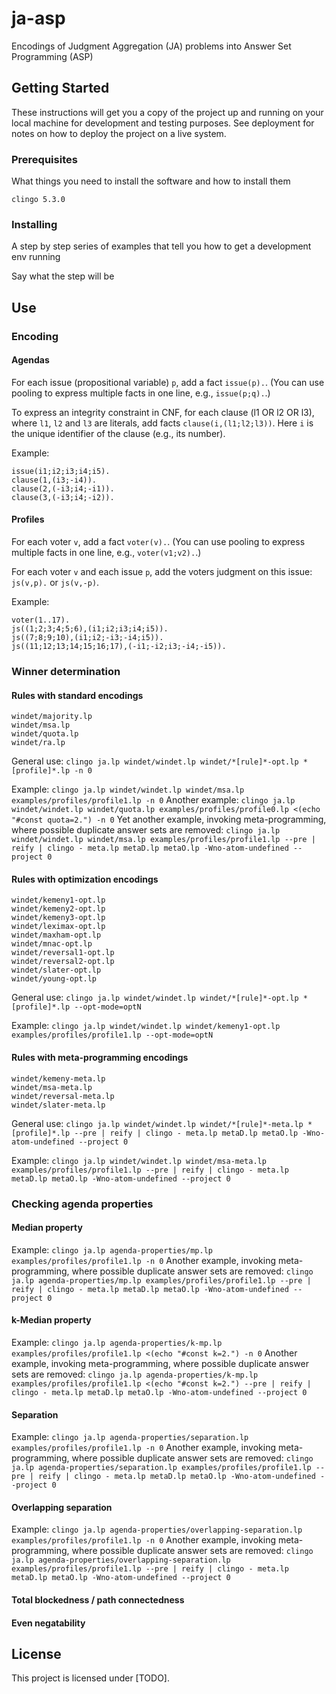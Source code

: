 # ja-asp
Encodings of Judgment Aggregation (JA) problems into Answer Set Programming (ASP)

## Getting Started

These instructions will get you a copy of the project up and running on your local machine for development and testing purposes. See deployment for notes on how to deploy the project on a live system.

### Prerequisites

What things you need to install the software and how to install them

```
clingo 5.3.0
```

### Installing

A step by step series of examples that tell you how to get a development env running

Say what the step will be

## Use

### Encoding

#### Agendas

For each issue (propositional variable) `p`, add a fact `issue(p).`.
(You can use pooling to express multiple facts in one line, e.g., `issue(p;q).`.)

To express an integrity constraint in CNF, for each clause (l1 OR l2 OR l3),
where `l1`, `l2` and `l3` are literals, add facts `clause(i,(l1;l2;l3))`.
Here `i` is the unique identifier of the clause (e.g., its number).

Example:
```
issue(i1;i2;i3;i4;i5).
clause(1,(i3;-i4)).
clause(2,(-i3;i4;-i1)).
clause(3,(-i3;i4;-i2)).
```

#### Profiles

For each voter `v`, add a fact `voter(v).`.
(You can use pooling to express multiple facts in one line, e.g., `voter(v1;v2).`.)

For each voter `v` and each issue `p`,
add the voters judgment on this issue:
`js(v,p).` or `js(v,-p)`.

Example:
```
voter(1..17).
js((1;2;3;4;5;6),(i1;i2;i3;i4;i5)).
js((7;8;9;10),(i1;i2;-i3;-i4;i5)).
js((11;12;13;14;15;16;17),(-i1;-i2;i3;-i4;-i5)).
```

### Winner determination

#### Rules with standard encodings

```
windet/majority.lp
windet/msa.lp
windet/quota.lp
windet/ra.lp
```

General use:
`clingo ja.lp windet/windet.lp windet/*[rule]*-opt.lp *[profile]*.lp -n 0`

Example:
`clingo ja.lp windet/windet.lp windet/msa.lp examples/profiles/profile1.lp -n 0`
Another example:
`clingo ja.lp windet/windet.lp windet/quota.lp examples/profiles/profile0.lp <(echo "#const quota=2.") -n 0`
Yet another example, invoking meta-programming, where possible duplicate answer sets are removed:
`clingo ja.lp windet/windet.lp windet/msa.lp examples/profiles/profile1.lp --pre | reify | clingo - meta.lp metaD.lp metaO.lp -Wno-atom-undefined --project 0`

#### Rules with optimization encodings

```
windet/kemeny1-opt.lp
windet/kemeny2-opt.lp
windet/kemeny3-opt.lp
windet/leximax-opt.lp
windet/maxham-opt.lp
windet/mnac-opt.lp
windet/reversal1-opt.lp
windet/reversal2-opt.lp
windet/slater-opt.lp
windet/young-opt.lp
```

General use:
`clingo ja.lp windet/windet.lp windet/*[rule]*-opt.lp *[profile]*.lp --opt-mode=optN`

Example:
`clingo ja.lp windet/windet.lp windet/kemeny1-opt.lp examples/profiles/profile1.lp --opt-mode=optN`

#### Rules with meta-programming encodings

```
windet/kemeny-meta.lp
windet/msa-meta.lp
windet/reversal-meta.lp
windet/slater-meta.lp
```

General use:
`clingo ja.lp windet/windet.lp windet/*[rule]*-meta.lp *[profile]*.lp --pre | reify | clingo - meta.lp metaD.lp metaO.lp -Wno-atom-undefined --project 0`

Example:
`clingo ja.lp windet/windet.lp windet/msa-meta.lp examples/profiles/profile1.lp --pre | reify | clingo - meta.lp metaD.lp metaO.lp -Wno-atom-undefined --project 0`

### Checking agenda properties

#### Median property
Example:
`clingo ja.lp agenda-properties/mp.lp examples/profiles/profile1.lp -n 0`
Another example, invoking meta-programming, where possible duplicate answer sets are removed:
`clingo ja.lp agenda-properties/mp.lp examples/profiles/profile1.lp --pre | reify | clingo - meta.lp metaD.lp metaO.lp -Wno-atom-undefined --project 0`

#### k-Median property
Example:
`clingo ja.lp agenda-properties/k-mp.lp examples/profiles/profile1.lp <(echo "#const k=2.") -n 0`
Another example, invoking meta-programming, where possible duplicate answer sets are removed:
`clingo ja.lp agenda-properties/k-mp.lp examples/profiles/profile1.lp <(echo "#const k=2.") --pre | reify | clingo - meta.lp metaD.lp metaO.lp -Wno-atom-undefined --project 0`

#### Separation
Example:
`clingo ja.lp agenda-properties/separation.lp examples/profiles/profile1.lp -n 0`
Another example, invoking meta-programming, where possible duplicate answer sets are removed:
`clingo ja.lp agenda-properties/separation.lp examples/profiles/profile1.lp --pre | reify | clingo - meta.lp metaD.lp metaO.lp -Wno-atom-undefined --project 0`

#### Overlapping separation
Example:
`clingo ja.lp agenda-properties/overlapping-separation.lp examples/profiles/profile1.lp -n 0`
Another example, invoking meta-programming, where possible duplicate answer sets are removed:
`clingo ja.lp agenda-properties/overlapping-separation.lp examples/profiles/profile1.lp --pre | reify | clingo - meta.lp metaD.lp metaO.lp -Wno-atom-undefined --project 0`

#### Total blockedness / path connectedness

#### Even negatability

## License

This project is licensed under [TODO].
